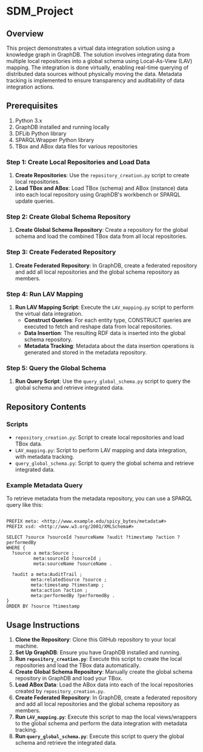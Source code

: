 # SDM_Project

## Overview
This project demonstrates a virtual data integration solution using a knowledge graph in GraphDB. The solution involves integrating data from multiple local repositories into a global schema using Local-As-View (LAV) mapping. The integration is done virtually, enabling real-time querying of distributed data sources without physically moving the data. Metadata tracking is implemented to ensure transparency and auditability of data integration actions.


## Prerequisites
1. Python 3.x
2. GraphDB installed and running locally
3. DFLib Python library
4. SPARQLWrapper Python library
5. TBox and ABox data files for various repositories

### Step 1: Create Local Repositories and Load Data

1. **Create Repositories**: Use the `repository_creation.py` script to create local repositories.
2. **Load TBox and ABox**: Load TBox (schema) and ABox (instance) data into each local repository using GraphDB's workbench or SPARQL update queries.

### Step 2: Create Global Schema Repository

1. **Create Global Schema Repository**: Create a repository for the global schema and load the combined TBox data from all local repositories.

### Step 3: Create Federated Repository

1. **Create Federated Repository**: In GraphDB, create a federated repository and add all local repositories and the global schema repository as members.

### Step 4: Run LAV Mapping

1. **Run LAV Mapping Script**: Execute the `LAV_mapping.py` script to perform the virtual data integration.
    - **Construct Queries**: For each entity type, CONSTRUCT queries are executed to fetch and reshape data from local repositories.
    - **Data Insertion**: The resulting RDF data is inserted into the global schema repository.
    - **Metadata Tracking**: Metadata about the data insertion operations is generated and stored in the metadata repository.

### Step 5: Query the Global Schema

1. **Run Query Script**: Use the `query_global_schema.py` script to query the global schema and retrieve integrated data.

## Repository Contents

### Scripts

- `repository_creation.py`: Script to create local repositories and load TBox data.
- `LAV_mapping.py`: Script to perform LAV mapping and data integration, with metadata tracking.
- `query_global_schema.py`: Script to query the global schema and retrieve integrated data.

### Example Metadata Query

To retrieve metadata from the metadata repository, you can use a SPARQL query like this:

```sparql

PREFIX meta: <http://www.example.edu/spicy_bytes/metadata#>
PREFIX xsd: <http://www.w3.org/2001/XMLSchema#>

SELECT ?source ?sourceId ?sourceName ?audit ?timestamp ?action ?performedBy
WHERE {
  ?source a meta:Source ;
          meta:sourceId ?sourceId ;
          meta:sourceName ?sourceName .
  
  ?audit a meta:AuditTrail ;
         meta:relatedSource ?source ;
         meta:timestamp ?timestamp ;
         meta:action ?action ;
         meta:performedBy ?performedBy .
}
ORDER BY ?source ?timestamp
```

## Usage Instructions

1. **Clone the Repository**: Clone this GitHub repository to your local machine.
2. **Set Up GraphDB**: Ensure you have GraphDB installed and running.
3. **Run `repository_creation.py`**: Execute this script to create the local repositories and load the TBox data automatically.
4. **Create Global Schema Repository**: Manually create the global schema repository in GraphDB and load your TBox.
5. **Load ABox Data**: Load the ABox data into each of the local repositories created by `repository_creation.py`.
6. **Create Federated Repository**: In GraphDB, create a federated repository and add all local repositories and the global schema repository as members.
7. **Run `LAV_mapping.py`**: Execute this script to map the local views/wrappers to the global schema and perform the data integration with metadata tracking.
8. **Run `query_global_schema.py`**: Execute this script to query the global schema and retrieve the integrated data.
